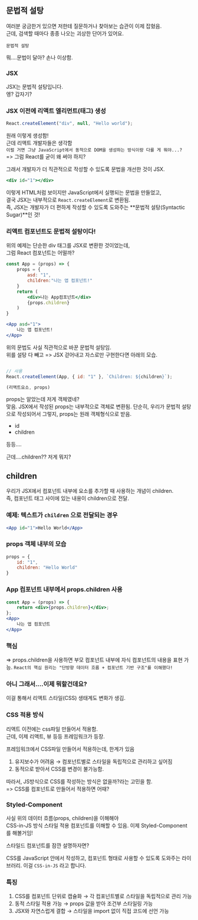 ## 문법적 설탕

여러분 궁금한거 있으면 저한테 질문하거나 찾아보는 습관이 이제 잡혔음.  
근데, 검색할 때마다 종종 나오는 괴상한 단어가 있어요.  

`문법적 설탕`  

뭐....문법이 달아? 손나 이상함.  

### JSX

JSX는 문법적 설탕입니다.  
엥? 갑자기?

### JSX 이전에 리액트 엘리먼트(태그) 생성

```js
React.createElement("div", null, "Hello world");
```

원래 이렇게 생성함!  
근데 리액트 개발자들은 생각함  
`이럴 거면 그냥 JavaScript에서 동적으로 DOM을 생성하는 방식이랑 다를 게 뭐야...? `  
=> 그럼 React를 굳이 왜 써야 하지? 

그래서 개발자가 더 직관적으로 작성할 수 있도록 문법을 개선한 것이 JSX.

```jsx
<div id="1"></div>
```

이렇게 HTML처럼 보이지만 JavaScript에서 실행되는 문법을 만들었고,  
결국 JSX는 내부적으로 `React.createElement`로 변환됨.  
즉, JSX는 개발자가 더 편하게 작성할 수 있도록 도와주는 **문법적 설탕(Syntactic Sugar)**인 것!

### 리액트 컴포넌트도 문법적 설탕이다!

위의 예제는 단순한 div 태그를 JSX로 변환한 것이었는데,  
그럼 React 컴포넌트는 어떨까?

```jsx
const App = (props) => {
    props = {
        asd: "1",
        children:"나는 앱 컴포넌트!"
    }
    return (
        <div>나는 App컴포넌트</div>
        {props.children}
    )
}

<App asd="1">
    나는 앱 컴포넌트!
</App>
```

위의 문법도 사실 직관적으로 바꾼 문법적 설탕임.  
위를 설탕 다 빼고 => JSX 걷어내고 자스로만 구현한다면 아래의 모습.

```js

// 사용
React.createElement(App, { id: "1" }, `Children: ${children}`);
```

```js
(리액트요소, props)
```

props는 알았는데 저게 객체였네?  
맞음. JSX에서 작성된 props는 내부적으로 객체로 변환됨.
단순히, 우리가 문법적 설탕으로 작성되어서 그렇지, props는 원래 객체형식으로 받음.  

- id
- children

등등....

근데....children?? 저게 뭐지?  

## children

우리가 JSX에서 컴포넌트 내부에 요소를 추가할 때 사용하는 개념이 children.  
즉, 컴포넌트 태그 사이에 있는 내용이 children으로 전달.

### 예제: 텍스트가 `children` 으로 전달되는 경우

```jsx
<App id="1">Hello World</App>
```

### props 객체 내부의 모습

```js
props = { 
    id: "1",
    children: "Hello World"
}
```

### App 컴포넌트 내부에서 props.children 사용

```jsx
const App = (props) => {
    return <div>{props.children}</div>;
};
<App>
    나는 앱 컴포넌트
</App>
```

### 핵심

=> props.children을 사용하면 부모 컴포넌트 내부에 자식 컴포넌트의 내용을 표현 가능.
`React의 핵심 원리는 "단방향 데이터 흐름 + 컴포넌트 기반 구조"를 이해했다!`

### 아니 그래서....이제 뭐할건데요?

이걸 통해서 리액트 스타일(CSS) 생태계도 변화가 생김.

### CSS 적용 방식

리액트 이전에는 css파일 만들어서 적용함.  
근데, 이제 리액트, 뷰 등등 프레임워크가 등장.  

프레임워크에서 CSS파일 만들어서 적용하는데, 한계가 있음  

1. 유지보수가 어려움 → 컴포넌트별로 스타일을 독립적으로 관리하고 싶어짐
2. 동적으로 받아서 CSS를 변경이 불가능함.

따라서, JS방식으로 CSS를 작성하는 방식은 없을까?라는 고민을 함.  
=> CSS를 컴포넌트로 만들어서 적용하면 어때?  

### Styled-Component

사실 위의 데이터 흐름(props, children)을 이해해야  
CSS-in-JS 방식 스타일 적용 컴포넌트를 이해할 수 있음.
이제 Styled-Component를 해볼거임!

스타일드 컴포넌트를 잠깐 설명하자면?  

CSS를 JavaScript 안에서 작성하고, 컴포넌트 형태로 사용할 수 있도록 도와주는 라이브러리.
이걸 `CSS-in-JS` 라고 합니다.

### 특징

1. CSS를 컴포넌트 단위로 캡슐화 → 각 컴포넌트별로 스타일을 독립적으로 관리 가능
2. 동적 스타일 적용 가능 → props 값을 받아 조건부 스타일링 가능
3. JSX와 자연스럽게 결합 → 스타일을 import 없이 직접 코드에 선언 가능